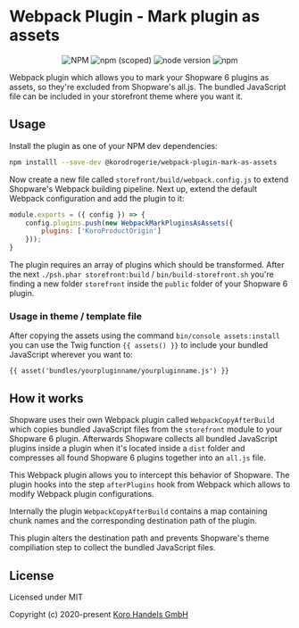 # Webpack Plugin - Mark plugin as assets

<div align="center">

![NPM](https://img.shields.io/npm/l/@korodrogerie/webpack-plugin-mark-as-assets) ![npm (scoped)](https://img.shields.io/npm/v/@korodrogerie/webpack-plugin-mark-as-assets) ![node version](https://img.shields.io/badge/node-v16-brightgreen) ![npm](https://img.shields.io/npm/dm/@korodrogerie/webpack-plugin-mark-as-assets)
</div>

Webpack plugin which allows you to mark your Shopware 6 plugins as assets, so they're excluded from Shopware's all.js. The bundled JavaScript file can be included in your storefront theme where you want it.

## Usage

Install the plugin as one of your NPM dev dependencies:

```bash
npm installl --save-dev @korodrogerie/webpack-plugin-mark-as-assets
```

Now create a new file called `storefront/build/webpack.config.js` to extend Shopware's Webpack building pipeline. Next up, extend the default Webpack configuration and add the plugin to it:

```js
module.exports = ({ config }) => {
    config.plugins.push(new WebpackMarkPluginsAsAssets({
        plugins: ['KoroProductOrigin']
    }));
}
```

The plugin requires an array of plugins which should be transformed. After the next `./psh.phar storefront:build` / `bin/build-storefront.sh` you're finding a new folder `storefront` inside the `public` folder of your Shopware 6 plugin.

### Usage in theme / template file

After copying the assets using the command `bin/console assets:install` you can use the Twig function `{{ assets() }}` to include your bundled JavaScript wherever you want to:

```twig
{{ asset('bundles/yourpluginname/yourpluginname.js') }}
```

## How it works

Shopware uses their own Webpack plugin called `WebpackCopyAfterBuild` which copies bundled JavaScript files from the `storefront` module to your Shopware 6 plugin. Afterwards Shopware collects all bundled JavaScript plugins inside a plugin when it's located inside a `dist` folder and compresses all found Shopware 6 plugins together into an `all.js` file.

This Webpack plugin allows you to intercept this behavior of Shopware. The plugin hooks into the step `afterPlugins` hook from Webpack which allows to modify Webpack plugin configurations.

Internally the plugin `WebpackCopyAfterBuild` contains a map containing chunk names and the corresponding destination path of the plugin.

This plugin alters the destination path and prevents Shopware's theme compiliation step to collect the bundled JavaScript files.

## License

Licensed under MIT

Copyright (c) 2020-present [Koro Handels GmbH](https://github.com/KoRoHandelsGmbH/)